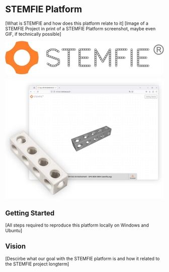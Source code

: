 # STEMFIE Platform
[What is STEMFIE and how does this platform relate to it]
[Image of a STEMFIE Project in print of a STEMFIE Platform screenshot, maybe even GIF, if technically possible]

![](images/STEMFIE_Logo_Horzontal_registered.jpg)

![](images/stemfie-release.jpg)

## Getting Started
[All steps required to reproduce this platform locally on Windows and Ubuntu]

## Vision
[Descirbe what our goal with the STEMFIE platform is and how it related to the STEMFIE project longterm]
